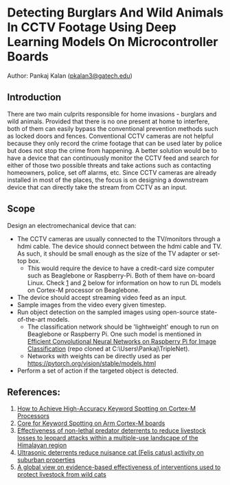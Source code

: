 # Detecting Burglars And Wild Animals In CCTV Footage Using Deep Learning Models On Microcontroller Boards
Author: Pankaj Kalan (pkalan3@gatech.edu)

## Introduction
There are two main culprits responsible for home invasions - burglars and wild animals. Provided that there is no one present at home to interfere, both of them can easily bypass the conventional prevention methods such as locked doors and fences. Conventional CCTV cameras are not helpful because they only record the crime footage that can be used later by police but does not stop the crime from happening. A better solution would be to have a device that can continuously monitor the CCTV feed and search for either of those two possible threats and take actions such as contacting homeowners, police, set off alarms, etc. Since CCTV cameras are already installed in most of the places, the focus is on designing a downstream device that can directly take the stream from CCTV as an input.

## Scope
Design an electromechanical device that can:
* The CCTV cameras are usually connected to the TV/monitors through a hdmi cable. The device should connect between the hdmi cable and TV. As such, it should be small enough as the size of the TV adapter or set-top box.
  * This would require the device to have a credit-card size computer such as Beaglebone or Raspberry-Pi. Both of them have on-board Linux. Check [1](https://community.arm.com/arm-community-blogs/b/architectures-and-processors-blog/posts/high-accuracy-keyword-spotting-on-cortex-m-processors?utm_source=Social-organic&utm_medium=Twitter&utm_campaign=keywordaccuracy) and [2](https://github.com/ARM-software/ML-KWS-for-MCU/tree/master/Deployment) below for information on how to run DL models on Cortex-M processor on Beaglebone.
* The device should accept streaming video feed as an input.
* Sample images from the video every given timestep.
* Run object detection on the sampled images using open-source state-of-the-art models.
  * The classification network should be 'lightweight' enough to run on Beaglebone or Raspberry Pi. One such model is mentioned in [Efficient Convolutional Neural Networks on Raspberry Pi for Image Classification](https://paperswithcode.com/paper/triplenet-a-low-computing-power-platform-of) (repo cloned at C:\Users\Pankaj\TripleNet).
  * Networks with weights can be directly used as per https://pytorch.org/vision/stable/models.html
* Perform a set of action if the targeted object is detected.

## References:
1. [How to Achieve High-Accuracy Keyword Spotting on Cortex-M Processors](https://community.arm.com/arm-community-blogs/b/architectures-and-processors-blog/posts/high-accuracy-keyword-spotting-on-cortex-m-processors?utm_source=Social-organic&utm_medium=Twitter&utm_campaign=keywordaccuracy)
2. [Core for Keyword Spotting on Arm Cortex-M boards](https://github.com/ARM-software/ML-KWS-for-MCU/tree/master/Deployment)
3. [Effectiveness of non-lethal predator deterrents to reduce livestock losses to leopard attacks within a multiple-use landscape of the Himalayan region](https://www.ncbi.nlm.nih.gov/pmc/articles/PMC7384438/)
4. [Ultrasonic deterrents reduce nuisance cat (Felis catus) activity on suburban properties](https://doi.org/10.1016/j.gecco.2018.e00444)
5. [A global view on evidence-based effectiveness of interventions used to protect livestock from wild cats](https://doi.org/10.1111/csp2.317)

